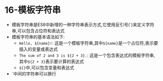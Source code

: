 # 16-模板字符串

- 模板字符串是ES6中新增的一种字符串表示方式,它使用反引号(`)来定义字符串,可以包含占位符和表达式
- 模板字符串的基本语法如下:
  - `Hello, ${name}!`: 这是一个模板字符串,其中`${name}`是一个占位符,表示要插入的变量或表达式
  - `The sum of 2 and 3 is ${2 + 3}.`: 这是一个包含表达式的模板字符串,其中`${2 + 3}`表示要计算的表达式
  - `${}`中,可以包含变量和表达式
- `中间的字符串可以换行